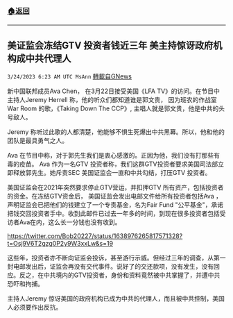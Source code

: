 ###  [:house:返回](README.md)
---


## 美证监会冻结GTV 投资者钱近三年    美主持惊讶政府机构成中共代理人
`3/24/2023 6:23 AM UTC MsAnn` [轉載自GNews](https://gnews.org/articles/1041678)

新中国联邦成员Ava Chen， 在3月22日接受美国《LFA TV》的访问。在节目中主持人Jeremy Herrell 称，他的听众们都知道谁是郭文贵， 因为班农的作战室War Room 的歌，《Taking Down The CCP》, 主唱人就是郭文贵，他是中共的头号敌人。

Jeremy 称听过此歌的人都清楚，他能够不惧生死爆出中共黑幕。所以，他和他的团队是最具勇气之人。

Ava 在节目中称，对于郭先生我们是衷心感激的。正因为他，我们没有打那些有毒的疫苗。 Ava 作为一名GTV 投资者称，我们这群GTV投资者要求美国司法部立即释放郭先生。她斥责SEC 美国证监会一直和中共勾结，打压GTV 投资者。

美国证监会在2021年突然要求停止GTV营运，并扣押GTV 所有资产，包括投资者的资金。在冻结GTV资金后， 美国证监会发出电邮文件给所有投资者包括Ava ，声明证监会已把他们的钱建立了一个专责基金，名为Fair Fund "公平基金"，承诺把钱交回投资者手中。收到此邮件已过去一年多的时间，到现在很多投资者包括受访者Ava在内，这么长一分钱也没有收到。

https://twitter.com/Bob20227/status/1638976265817571328?t=Osj9V6T2gzg0P2y9W3xxLw&s=19  
  

这些年，投资者亦不断向证监会投诉，甚至游行示威。但经过三年的调查，从第一封电邮发出后，证监会再没有交代事件。说好了的交还款项，没有发生，没有回应。反之，在中共境内的GTV投资者，身份和资料竟然被中共掌握了，并遭中共恐吓和拘捕。

主持人Jeremy 惊讶美国的政府机构已成为中共的代理人，而且被中共控制，美国人必须要作出反抗。
